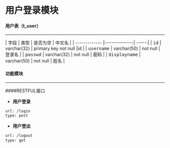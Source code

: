 用户登录模块
===================
#### <i class="icon-file"></i>用户表（t_user）
-------------
| 字段        | 类型           | 是否为空  | 中文名  |
| ------------- |:-------------:| -----:|
| <kbd>id</kbd>      | varchar(32) | primary key not null |id |
| <kbd>username</kbd>      | varchar(50)      |   not null |   登录名 |
| <kbd>passwd</kbd> | varchar(32)      |    not null |    密码 |
| <kbd>displayname</kbd> | varchar(50)      |    not null |    姓名 |

#### <i class="icon-cog"></i>功能模块
-------------
####RESTFUL接口
* **用户登录**
```sh
url: /login
type: post
```
* **用户登出**
```sh
url: /logout
type: get
```